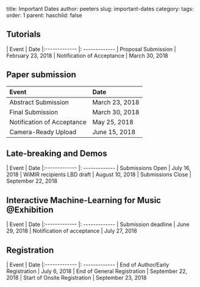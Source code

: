 title: Important Dates
author: peeters
slug: important-dates
category:
tags:
order: 1
parent:
haschild: false

## Tutorials

| Event                       |  Date
|:-------------               |: -------------
| Proposal Submission         | February 23, 2018
| Notification of Acceptance  | March 30, 2018

## Paper submission

|Event            | Date
|:-------------   |:-------------
| Abstract Submission         | March 23, 2018
| Final Submission            | March 30, 2018
| Notification of Acceptance  | May 25, 2018
| Camera-Ready Upload         | June 15, 2018


## Late-breaking and Demos

| Event             			| Date
|:-------------     			|: -------------
| Submissions Open  			| July 16, 2018
| WiMIR recipients LBD draft 	| August 10, 2018
| Submissions Close 			| September 22, 2018

## Interactive Machine-Learning for Music @Exhibition

| Event             			| Date
|:-------------     			|: -------------
| Submission deadline			| June 29, 2018
| Notification of acceptance	| July 27, 2018


## Registration

| Event                             | Date
|:-------------                     |: -------------
| End of Author/Early Registration  | July 6, 2018
| End of General Registration       | September 22, 2018
| Start of Onsite Registration      | September 23, 2018

